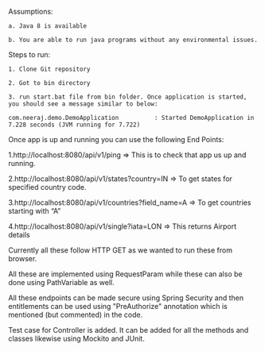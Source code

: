 Assumptions:
	
	a. Java 8 is available
	
	b. You are able to run java programs without any environmental issues.


Steps to run:
	
	1. Clone Git repository
	
	2. Got to bin directory
	
	3. run start.bat file from bin folder. Once application is started, you should see a message similar to below:
	
	com.neeraj.demo.DemoApplication          : Started DemoApplication in 7.228 seconds (JVM running for 7.722)



Once app is up and running you can use the following End Points:

1.http://localhost:8080/api/v1/ping => This is to check that app us up and running.

2.http://localhost:8080/api/v1/states?country=IN => To get states for specified country code.

3.http://localhost:8080/api/v1/countries?field_name=A => To get countries starting with “A”

4.http://localhost:8080/api/v1/single?iata=LON => This returns Airport details

Currently all these follow HTTP GET as we wanted to run these from browser.

All these are implemented using RequestParam while these can also be done using PathVariable as well.

All these endpoints can be made secure using Spring Security and then entitlements can be used using "PreAuthorize" annotation which is mentioned (but commented) in the code.

Test case for Controller is added. It can be added for all the methods and classes likewise using Mockito and JUnit.
